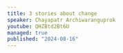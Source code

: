 ```yaml
---
title: 3 stories about change
speaker: Chayapatr Archiwaranguprok
youtube: QHZBtd2Bt6U
managed: true
published: "2024-08-16"
---
```

